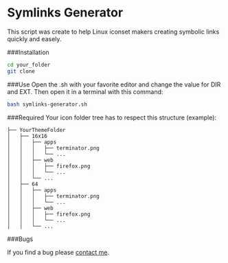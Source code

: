 Symlinks Generator
==================

This script was create to help Linux iconset makers creating symbolic links
quickly and easely.

###Installation
```bash
cd your_folder
git clone
```

###Use
Open the .sh with your favorite editor and change the value for DIR and EXT.
Then open it in a terminal with this command:
```bash
bash symlinks-generator.sh
```

###Required
Your icon folder tree has to respect this structure (example):
```
├── YourThemeFolder
│   ├── 16x16
│   │   ├── apps
│   │   │   ├── terminator.png
│   │   │   └── ...
│   │   ├── web
│   │   │   ├── firefox.png
│   │   │   └── ...
│   │   └── ...
│   ├── 64
│   │   ├── apps
│   │   │   ├── terminator.png
│   │   │   └── ...
│   │   ├── web
│   │   │   ├── firefox.png
│   │   │   └── ...
│   │   └── ...
```

###Bugs

If you find a bug please [contact me](http://maloblanchard.com/contact).